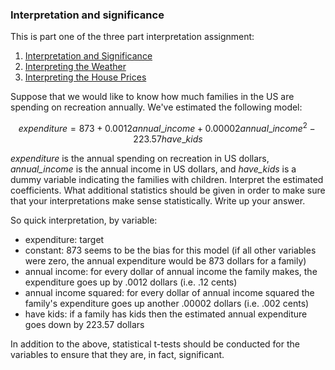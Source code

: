 ### Interpretation and significance

This is part one of the three part interpretation assignment:
1. [Interpretation and Significance](https://github.com/philbowman212/Thinkful_repo/blob/master/assignments/3_supervised_learning/regression_problems/interp_significance_assignment.md)
2. [Interpreting the Weather](https://github.com/philbowman212/Thinkful_repo/blob/master/assignments/3_supervised_learning/regression_problems/interpreting_temp.ipynb)
3. [Interpreting the House Prices](https://github.com/philbowman212/Thinkful_repo/blob/master/assignments/3_supervised_learning/regression_problems/interpreting_house_prices.ipynb)

Suppose that we would like to know how much families in the US are spending on recreation annually. We've estimated the following model:

$$ expenditure = 873 + 0.0012annual\_income + 0.00002annual\_income^2 - 223.57have\_kids $$

*expenditure* is the annual spending on recreation in US dollars, *annual_income* is the annual income in US dollars, and *have_kids* is a dummy variable indicating the families with children. Interpret the estimated coefficients. What additional statistics should be given in order to make sure that your interpretations make sense statistically. Write up your answer.

So quick interpretation, by variable:
- expenditure: target
- constant: 873 seems to be the bias for this model (if all other variables were zero, the annual expenditure would be 873 dollars for a family)
- annual income: for every dollar of annual income the family makes, the expenditure goes up by .0012 dollars (i.e. .12 cents)
- annual income squared: for every dollar of annual income squared the family's expenditure goes up another .00002 dollars (i.e. .002 cents)
- have kids: if a family has kids then the estimated annual expenditure goes down by 223.57 dollars

In addition to the above, statistical t-tests should be conducted for the variables to ensure that they are, in fact, significant.